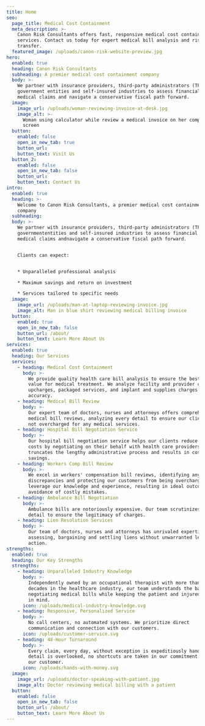 ```yaml
---
title: Home
seo:
  page_title: Medical Cost Containment
  meta_description: >-
    Canon Risk Consultants offers fast, responsive medical cost containment
    services. Contact us today for expert medical bill analysis and risk
    transfer.
  featured_image: /uploads/canon-risk-website-preview.jpg
hero:
  enabled: true
  heading: Canon Risk Consultants
  subheading: A premier medical cost containment company
  body: >-
    We partner with insurance providers, third-party administrators (TPAs),
    government entities and self-insured industries to assess financial risk of
    medical claims and navigate a conservative fiscal path forward.
  image:
    image_url: /uploads/woman-reviewing-invoice-at-desk.jpg
    image_alt: >-
      Woman using calculator while review a medical invoice on her computer
      screen
  button:
    enabled: false
    open_in_new_tab: true
    button_url:
    button_text: Visit Us
  button_2:
    enabled: false
    open_in_new_tab: false
    button_url:
    button_text: Contact Us
intro:
  enabled: true
  heading: >-
    Welcome to Canon Risk Consultants, a premier medical cost containment
    company
  subheading:
  body: >-
    We partner with insurance providers, third-party administrators (TPAs),
    governmententities and self-insured industries to assess financial risk of
    medical claims andnavigate a conservative fiscal path forward.


    Clients can expect:


    * Unparalleled professional analysis

    * Maximum savings and return on investment

    * Services tailored to specific needs
  image:
    image_url: /uploads/man-at-laptop-reviewing-invoice.jpg
    image_alt: Man in blue shirt reviewing medical billing invoice
  button:
    enabled: true
    open_in_new_tab: false
    button_url: /about/
    button_text: Learn More About Us
services:
  enabled: true
  heading: Our Services
  services:
    - heading: Medical Cost Containment
      body: >-
        We provide quality health care bill analysis to ensure the best possible
        value for medical treatment. We analyze facility and provider coding,
        upcharges, packaged services, and implant and supplies charges for
        accuracy.
    - heading: Medical Bill Review
      body: >-
        Our expert team of doctors, nurses and attorneys offers comprehensive
        medical bill reviews, analyzing every detail to ensure our clients are
        not overcharged for any medical services.
    - heading: Hospital Bill Negotiation Service
      body: >-
        Our hospital bill negotiation service helps our clients reduce medical
        costs by negotiating on their behalf with health care providers. This
        truncates the lengthy administrative process and results in cost
        savings.
    - heading: Workers Comp Bill Review
      body: >-
        We excel in workers' compensation bill reviews, identifying any
        discrepancies and protecting our customers from being overcharged. We
        leverage our knowledge and experience, resulting in ideal outcomes and
        avoidance of costly mistakes.
    - heading: Ambulance Bill Negotiation
      body: >-
        Ambulance bills are notoriously expensive. Our team scrutinizes every
        detail to ensure the legitimacy of charges.
    - heading: Lien Resolution Services
      body: >-
        Our team of doctors, nurses and attorneys has unrivaled expertise in
        assessing, bargaining and settling liens without unwarranted legal
        action.
strengths:
  enabled: true
  heading: Our Key Strengths
  strengths:
    - heading: Unparalleled Industry Knowledge
      body: >-
        Independently owned by an occupational therapist with more than two
        decades in the healthcare industry, our team understands the balance of
        negotiating medical bills while keeping the patient and injured worker
        in mind.
      icon: /uploads/medical-industry-knowledge.svg
    - heading: Responsive, Personalized Service
      body: >-
        No call centers, no automated systems. We prioritize direct
        communication and connection with our customers.
      icon: /uploads/customer-service.svg
    - heading: 48-Hour Turnaround
      body: >-
        Every claim, every day, without exception is expeditiously handled. No
        detail is overlooked, no shortcuts are taken in our commitment to you,
        our customer.
      icon: /uploads/hands-with-money.svg
  image:
    image_url: /uploads/doctor-speaking-with-patient.jpg
    image_alt: Doctor reviewing medical billing with a patient
  button:
    enabled: false
    open_in_new_tab: false
    button_url: /about/
    button_text: Learn More About Us
---
```

